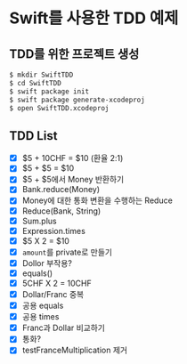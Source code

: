 # Swift를 사용한 TDD 예제

## TDD를 위한 프로젝트 생성

```bash
$ mkdir SwiftTDD
$ cd SwiftTDD
$ swift package init
$ swift package generate-xcodeproj
$ open SwiftTDD.xcodeproj
```

## TDD List

- [X] $5 + 10CHF = $10 (환율 2:1)
- [X] $5 + $5 = $10
- [X] $5 + $5에서 Money 반환하기
- [X] Bank.reduce(Money)
- [X] Money에 대한 통화 변환을 수행하는 Reduce
- [X] Reduce(Bank, String)
- [X] Sum.plus
- [X] Expression.times
- [X] $5 X 2 = $10
- [X] `amount`를 private로 만들기
- [X] Dollor 부작용?
- [X] equals()
- [X] 5CHF X 2 = 10CHF
- [X] Dollar/Franc 중복
- [X] 공용 equals
- [X] 공용 times
- [X] Franc과 Dollar 비교하기
- [X] 통화?
- [X] testFranceMultiplication 제거
